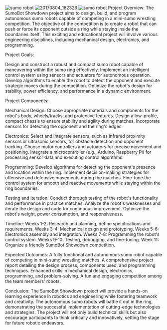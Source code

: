 ![sumo robot](https://github.com/user-attachments/assets/8fef5406-13e6-4c48-ad1f-01ca37550766)
![20170804_182326](https://github.com/user-attachments/assets/f205ee2f-b88c-401b-ba06-ee9cbaeb993e)
![sumo robot](https://github.com/user-attachments/assets/cda73284-b6de-4efc-a15f-5e7a7f08e4a6)
Project Overview:
The SumoBot Showdown project aims to design, build, and program autonomous sumo robots capable of competing in a mini-sumo wrestling competition. The objective of the competition is to create a robot that can push or force its opponent outside a ring while staying inside the boundaries itself. This exciting and educational project will involve various engineering disciplines, including mechanical design, electronics, and programming.

Project Goals:

Design and construct a robust and compact sumo robot capable of maneuvering within the sumo ring effectively.
Implement an intelligent control system using sensors and actuators for autonomous operation.
Develop algorithms to enable the robot to detect the opponent and execute strategic moves during the competition.
Optimize the robot's design for stability, power efficiency, and performance in a dynamic environment.

Project Components:

Mechanical Design:
Choose appropriate materials and components for the robot's body, wheels/tracks, and protective features.
Design a low-profile, compact chassis to ensure stability and agility during matches.
Incorporate sensors for detecting the opponent and the ring's edges.

Electronics:
Select and integrate sensors, such as infrared proximity sensors or ultrasonic sensors, for obstacle detection and opponent tracking.
Choose motor controllers and actuators for precise movement and positioning.
Integrate a microcontroller (e.g., Arduino, Raspberry Pi) for processing sensor data and executing control algorithms.

Programming:
Develop algorithms for detecting the opponent's presence and location within the ring.
Implement decision-making strategies for offensive and defensive movements during the matches.
Fine-tune the control system for smooth and reactive movements while staying within the ring boundaries.

Testing and Iteration:
Conduct thorough testing of the robot's functionality and performance in practice matches.
Analyze the robot's weaknesses and iterate the design and code for continuous improvement.
Optimize the robot's weight, power consumption, and responsiveness.

Timeline:
Weeks 1-2: Research and planning, define specifications and requirements.
Weeks 3-4: Mechanical design and prototyping.
Weeks 5-6: Electronics assembly and integration.
Weeks 7-8: Programming the robot's control system.
Weeks 9-10: Testing, debugging, and fine-tuning.
Week 11: Organize a friendly SumoBot Showdown competition.

Expected Outcomes:
A fully functional and autonomous sumo robot capable of competing in mini-sumo wrestling matches.
A comprehensive project report detailing the design process, components used, and programming techniques.
Enhanced skills in mechanical design, electronics, programming, and problem-solving.
A fun and engaging competition among the team members' robots.

Conclusion:
The SumoBot Showdown project will provide a hands-on learning experience in robotics and engineering while fostering teamwork and creativity. The autonomous sumo robots will battle it out in the ring, demonstrating the successful implementation of cutting-edge technologies and strategies. The project will not only build technical skills but also encourage participants to think critically and innovatively, setting the stage for future robotic endeavors.

